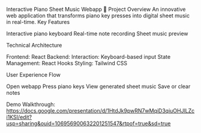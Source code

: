Interactive Piano Sheet Music Webapp
🎹 Project Overview
An innovative web application that transforms piano key presses into digital sheet music in real-time.
Key Features

Interactive piano keyboard
Real-time note recording
Sheet music preview

Technical Architecture

Frontend: React
Backend:
Interaction: Keyboard-based input
State Management: React Hooks
Styling: Tailwind CSS

User Experience Flow

Open webapp
Press piano keys
View generated sheet music
Save or clear notes



Demo Walkthrough: https://docs.google.com/presentation/d/1HtdJk9pwRN7wMqiD3qiuOHJlLZci1KSI/edit?usp=sharing&ouid=106956900632201251547&rtpof=true&sd=true
